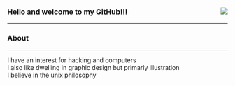 ### Hello and welcome to my GitHub!!! <img align=right src="https://komarev.com/ghpvc/?username=mausn1&color=lightgrey"/>
***
### About<br />
---
I have an interest for hacking and computers<br />
I also like dwelling in graphic design but primarly illustration<br />
I believe in the unix philosophy

